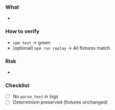 ### What
- 

### How to verify
- `npm test` → green
- (optional) `npm run replay` → All fixtures match

### Risk
- 

### Checklist
- [ ] No `parse_text` in logs
- [ ] Determinism preserved (fixtures unchanged)